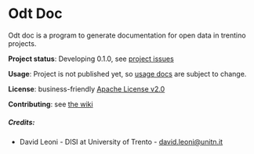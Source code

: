 Odt Doc 
====

Odt doc is a program to generate documentation for open data in trentino projects.

**Project status**: Developing 0.1.0, see [project issues](https://github.com/opendatatrentino/odt-doc/issues)

**Usage**: Project is not published yet, so [usage docs](docs/index.md) are subject to change. 

**License**: business-friendly [Apache License v2.0](https://github.com/opendatatrentino/odt-doc/blob/master/LICENSE.txt)

**Contributing**: see [the wiki](https://github.com/opendatatrentino/odt-doc/wiki)


##### Credits:

* David Leoni - DISI at University of Trento - david.leoni@unitn.it
